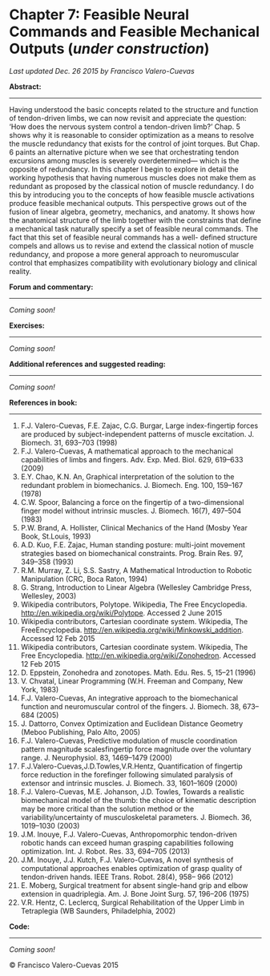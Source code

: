 # Chapter 7: Feasible Neural Commands and Feasible Mechanical Outputs  (*under construction*)
*Last updated Dec. 26 2015 by Francisco Valero-Cuevas*

**Abstract:**
_________

Having understood the basic concepts related to the structure and function of tendon-driven limbs, we can now revisit and appreciate the question: ‘How does the nervous system control a tendon-driven limb?’ Chap. 5 shows why it is reasonable to consider optimization as a means to resolve the muscle redundancy that exists for the control of joint torques. But Chap. 6 paints an alternative picture when we see that orchestrating tendon excursions among muscles is severely overdetermined— which is the opposite of redundancy. In this chapter I begin to explore in detail the working hypothesis that having numerous muscles does not make them as redundant as proposed by the classical notion of muscle redundancy. I do this by introducing you to the concepts of how feasible muscle activations produce feasible mechanical outputs. This perspective grows out of the fusion of linear algebra, geometry, mechanics, and anatomy. It shows how the anatomical structure of the limb together with the constraints that define a mechanical task naturally specify a set of feasible neural commands. The fact that this set of feasible neural commands has a well- defined structure compels and allows us to revise and extend the classical notion of muscle redundancy, and propose a more general approach to neuromuscular control that emphasizes compatibility with evolutionary biology and clinical reality.

**Forum and commentary:**
_____________________
*Coming soon!*


**Exercises:**
__________
*Coming soon!*



**Additional references and suggested reading:**
____________________________________________
*Coming soon!*



**References in book:**
___________________
1. F.J. Valero-Cuevas, F.E. Zajac, C.G. Burgar, Large index-fingertip forces are produced by subject-independent patterns of muscle excitation. J. Biomech. 31, 693–703 (1998)
2. F.J. Valero-Cuevas, A mathematical approach to the mechanical capabilities of limbs and fingers. Adv. Exp. Med. Biol. 629, 619–633 (2009)
3. E.Y. Chao, K.N. An, Graphical interpretation of the solution to the redundant problem in biomechanics. J. Biomech. Eng. 100, 159–167 (1978)
4. C.W. Spoor, Balancing a force on the fingertip of a two-dimensional finger model without intrinsic muscles. J. Biomech. 16(7), 497–504 (1983)
5. P.W. Brand, A. Hollister, Clinical Mechanics of the Hand (Mosby Year Book, St.Louis, 1993)
6. A.D. Kuo, F.E. Zajac, Human standing posture: multi-joint movement strategies based on
biomechanical constraints. Prog. Brain Res. 97, 349–358 (1993)
7. R.M. Murray, Z. Li, S.S. Sastry, A Mathematical Introduction to Robotic Manipulation (CRC,
Boca Raton, 1994)
8. G. Strang, Introduction to Linear Algebra (Wellesley Cambridge Press, Wellesley, 2003)
9. Wikipedia contributors, Polytope. Wikipedia, The Free Encyclopedia. http://en.wikipedia.org/wiki/Polytope. Accessed 2 June 2015
10. Wikipedia contributors, Cartesian coordinate system. Wikipedia, The FreeEncyclopedia. http://en.wikipedia.org/wiki/Minkowski_addition. Accessed 12 Feb 2015
11. Wikipedia contributors, Cartesian coordinate system. Wikipedia, The Free Encyclopedia. http://en.wikipedia.org/wiki/Zonohedron. Accessed 12 Feb 2015
12. D. Eppstein, Zonohedra and zonotopes. Math. Edu. Res. 5, 15–21 (1996)
13. V. Chvatal, Linear Programming (W.H. Freeman and Company, New York, 1983)
14. F.J. Valero-Cuevas, An integrative approach to the biomechanical function and neuromuscular control of the fingers. J. Biomech. 38, 673–684 (2005)
15. J. Dattorro, Convex Optimization and Euclidean Distance Geometry (Meboo Publishing, Palo
Alto, 2005)
16. F.J. Valero-Cuevas, Predictive modulation of muscle coordination pattern magnitude scalesfingertip force magnitude over the voluntary range. J. Neurophysiol. 83, 1469–1479 (2000)
17. F.J.Valero-Cuevas,J.D.Towles,V.R.Hentz, Quantification of fingertip force reduction in the forefinger following simulated paralysis of extensor and intrinsic muscles. J. Biomech. 33, 1601–1609 (2000)
18. F.J. Valero-Cuevas, M.E. Johanson, J.D. Towles, Towards a realistic biomechanical model of the thumb: the choice of kinematic description may be more critical than the solution method or the variability/uncertainty of musculoskeletal parameters. J. Biomech. 36, 1019–1030 (2003)
19. J.M. Inouye, F.J. Valero-Cuevas, Anthropomorphic tendon-driven robotic hands can exceed human grasping capabilities following optimization. Int. J. Robot. Res. 33, 694–705 (2013)
20. J.M. Inouye, J.J. Kutch, F.J. Valero-Cuevas, A novel synthesis of computational approaches enables optimization of grasp quality of tendon-driven hands. IEEE Trans. Robot. 28(4), 958– 966 (2012)
21. E. Moberg, Surgical treatment for absent single-hand grip and elbow extension in quadriplegia. Am. J. Bone Joint Surg. 57, 196–206 (1975)
22. V.R. Hentz, C. Leclercq, Surgical Rehabilitation of the Upper Limb in Tetraplegia (WB Saunders, Philadelphia, 2002)

**Code:**
_____
*Coming soon!*




© Francisco Valero-Cuevas 2015

